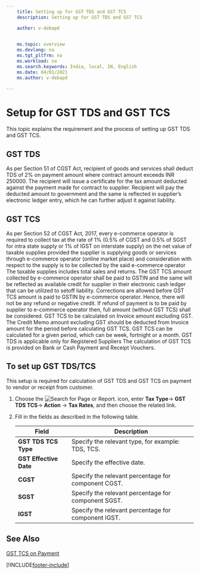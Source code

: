 ```yaml
---
    title: Setting up for GST TDS and GST TCS
    description: Setting up for GST TDS and GST TCS

    author: v-debapd

    
    ms.topic: overview
    ms.devlang: na
    ms.tgt_pltfrm: na
    ms.workload: na
    ms.search.keywords: India, local, IN, English
    ms.date: 04/01/2021
    ms.author: v-debapd

---
```

# Setup for GST TDS and GST TCS 


This topic explains the requirement and the process of setting up GST TDS and GST TCS.

## GST TDS 

As per Section 51 of CGST Act, recipient of goods and services shall deduct TDS of 2% on payment amount where contract amount exceeds INR 250000. The recipient will issue a certificate for the tax amount deducted against the payment made for contract to supplier. Recipient will pay the deducted amount to government and the same is reflected in supplier’s electronic ledger entry, which he can further adjust it against liability.

## GST TCS

As per Section 52 of CGST Act, 2017, every e-commerce operator is required to collect tax at the rate of 1% (0.5% of CGST and 0.5% of SGST for intra state supply or 1% of IGST on interstate supply) on the net value of taxable supplies provided the supplier is supplying goods or services through e-commerce operator (online market place) and consideration with respect to the supply is to be collected by the said e-commerce operator The taxable supplies includes total sales and returns. 
The GST TCS amount collected by e-commerce operator shall be paid to GSTIN and the same will be reflected as available credit for supplier in their electronic cash ledger that can be utilized to setoff liability.
Corrections are allowed before GST TCS amount is paid to GSTIN by e-commerce operator.
Hence, there will not be any refund or negative credit. If refund of payment is to be paid by supplier to e-commerce operator then, full amount (without GST TCS) shall be considered.
GST TCS to be calculated on Invoice amount excluding GST. The Credit Memo amount excluding GST should be deducted from Invoice amount for the period before calculating GST TCS.
GST TCS can be calculated for a given period, which can be week, fortnight or a month.
GST TDS is applicable only for Registered Suppliers
The calculation of GST TCS is provided on Bank or Cash Payment and Receipt Vouchers.


## To set up GST TDS/TCS

This setup is required for calculation of GST TDS and GST TCS on payment to vendor or receipt from customer.

1. Choose the ![Search for Page or Report.](image/search_small.png "Search for Page or Report icon") icon, enter **Tax Type**-> **GST TDS TCS**-> **Action** -> **Tax Rates**, and then choose the related link.
2. Fill in the fields as described in the following table.
    
    |Field|Description| 
    |---------------------------------|  ---------------------------------------|
    |**GST TDS TCS Type**|Specify the relevant type, for example: TDS, TCS.|
    |**GST Effective Date**|Specify the effective date.|
    |**CGST**|Specify the relevant percentage for component CGST.|
    |**SGST**|Specify the relevant percentage for component SGST.|
    |**IGST**|Specify the relevant percentage for component IGST.|


## See Also 
[GST TCS on Payment](GST-TCS-on-Payment.md)




















[!INCLUDE[footer-include](../../includes/footer-banner.md)]
